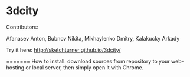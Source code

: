 3dcity
======

Contributors:

Afanasev Anton, Bubnov Nikita, Mikhaylenko Dmitry, Kalakucky Arkady

Try it here: http://sketchturner.github.io/3dcity/

=======
How to install:
download sources from repository to your web-hosting or local server, then simply open it with Chrome.
